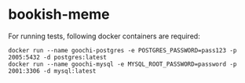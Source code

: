 # bookish-meme

For running tests, following docker containers are required:

```
docker run --name goochi-postgres -e POSTGRES_PASSWORD=pass123 -p 2005:5432 -d postgres:latest
docker run --name goochi-mysql -e MYSQL_ROOT_PASSWORD=password -p 2001:3306 -d mysql:latest
```